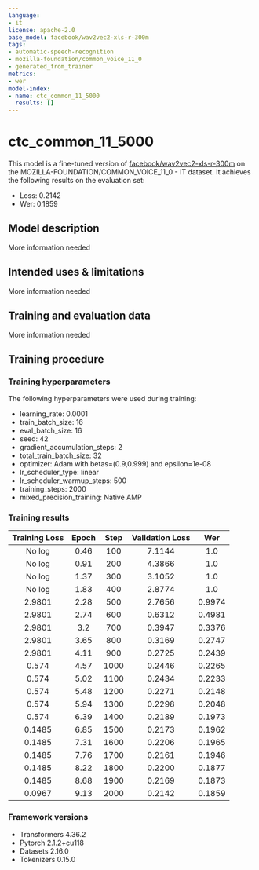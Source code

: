 ```yaml
---
language:
- it
license: apache-2.0
base_model: facebook/wav2vec2-xls-r-300m
tags:
- automatic-speech-recognition
- mozilla-foundation/common_voice_11_0
- generated_from_trainer
metrics:
- wer
model-index:
- name: ctc_common_11_5000
  results: []
---
```


<!-- This model card has been generated automatically according to the information the Trainer had access to. You
should probably proofread and complete it, then remove this comment. -->

# ctc_common_11_5000

This model is a fine-tuned version of [facebook/wav2vec2-xls-r-300m](https://huggingface.co/facebook/wav2vec2-xls-r-300m) on the MOZILLA-FOUNDATION/COMMON_VOICE_11_0 - IT dataset.
It achieves the following results on the evaluation set:
- Loss: 0.2142
- Wer: 0.1859

## Model description

More information needed

## Intended uses & limitations

More information needed

## Training and evaluation data

More information needed

## Training procedure

### Training hyperparameters

The following hyperparameters were used during training:
- learning_rate: 0.0001
- train_batch_size: 16
- eval_batch_size: 16
- seed: 42
- gradient_accumulation_steps: 2
- total_train_batch_size: 32
- optimizer: Adam with betas=(0.9,0.999) and epsilon=1e-08
- lr_scheduler_type: linear
- lr_scheduler_warmup_steps: 500
- training_steps: 2000
- mixed_precision_training: Native AMP

### Training results

| Training Loss | Epoch | Step | Validation Loss | Wer    |
|:-------------:|:-----:|:----:|:---------------:|:------:|
| No log        | 0.46  | 100  | 7.1144          | 1.0    |
| No log        | 0.91  | 200  | 4.3866          | 1.0    |
| No log        | 1.37  | 300  | 3.1052          | 1.0    |
| No log        | 1.83  | 400  | 2.8774          | 1.0    |
| 2.9801        | 2.28  | 500  | 2.7656          | 0.9974 |
| 2.9801        | 2.74  | 600  | 0.6312          | 0.4981 |
| 2.9801        | 3.2   | 700  | 0.3947          | 0.3376 |
| 2.9801        | 3.65  | 800  | 0.3169          | 0.2747 |
| 2.9801        | 4.11  | 900  | 0.2725          | 0.2439 |
| 0.574         | 4.57  | 1000 | 0.2446          | 0.2265 |
| 0.574         | 5.02  | 1100 | 0.2434          | 0.2233 |
| 0.574         | 5.48  | 1200 | 0.2271          | 0.2148 |
| 0.574         | 5.94  | 1300 | 0.2298          | 0.2048 |
| 0.574         | 6.39  | 1400 | 0.2189          | 0.1973 |
| 0.1485        | 6.85  | 1500 | 0.2173          | 0.1962 |
| 0.1485        | 7.31  | 1600 | 0.2206          | 0.1965 |
| 0.1485        | 7.76  | 1700 | 0.2161          | 0.1946 |
| 0.1485        | 8.22  | 1800 | 0.2200          | 0.1877 |
| 0.1485        | 8.68  | 1900 | 0.2169          | 0.1873 |
| 0.0967        | 9.13  | 2000 | 0.2142          | 0.1859 |


### Framework versions

- Transformers 4.36.2
- Pytorch 2.1.2+cu118
- Datasets 2.16.0
- Tokenizers 0.15.0
